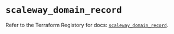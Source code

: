 # `scaleway_domain_record`

Refer to the Terraform Registory for docs: [`scaleway_domain_record`](https://registry.terraform.io/providers/scaleway/scaleway/2.27.0/docs/resources/domain_record).

